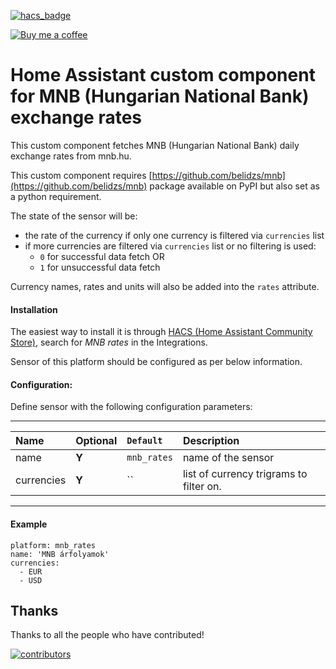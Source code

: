 [![hacs_badge](https://img.shields.io/badge/HACS-Default-orange.svg)](https://github.com/hacs/integration)

<p><a href="https://www.buymeacoffee.com/6rF5cQl" rel="nofollow" target="_blank"><img src="https://camo.githubusercontent.com/c070316e7fb193354999ef4c93df4bd8e21522fa/68747470733a2f2f696d672e736869656c64732e696f2f7374617469632f76312e7376673f6c6162656c3d4275792532306d6525323061253230636f66666565266d6573736167653d25463025394625413525413826636f6c6f723d626c61636b266c6f676f3d6275792532306d6525323061253230636f66666565266c6f676f436f6c6f723d7768697465266c6162656c436f6c6f723d366634653337" alt="Buy me a coffee" data-canonical-src="https://img.shields.io/static/v1.svg?label=Buy%20me%20a%20coffee&amp;message=%F0%9F%A5%A8&amp;color=black&amp;logo=buy%20me%20a%20coffee&amp;logoColor=white&amp;labelColor=b0c4de" style="max-width:100%;"></a></p>

# Home Assistant custom component for MNB (Hungarian National Bank) exchange rates

This custom component fetches MNB (Hungarian National Bank) daily exchange rates from mnb.hu.

This custom component requires [https://github.com/belidzs/mnb](https://github.com/belidzs/mnb) package available on PyPI but also set as a python requirement.

The state of the sensor will be:
* the rate of the currency if only one currency is filtered via `currencies` list
* if more currencies are filtered via `currencies` list or no filtering is used:
  - `0` for successful data fetch OR
  - `1` for unsuccessful data fetch

Currency names, rates and units will also be added into the `rates` attribute.

#### Installation
The easiest way to install it is through [HACS (Home Assistant Community Store)](https://github.com/hacs/integration),
search for <i>MNB rates</i> in the Integrations.<br />

Sensor of this platform should be configured as per below information.

#### Configuration:
Define sensor with the following configuration parameters:<br />

---
| Name | Optional | `Default` | Description |
| :---- | :---- | :------- | :----------- |
| name | **Y** | `mnb_rates` | name of the sensor |
| currencies | **Y** | `` | list of currency trigrams to filter on. |
---

#### Example
```
platform: mnb_rates
name: 'MNB árfolyamok'
currencies:
  - EUR
  - USD
```

## Thanks

Thanks to all the people who have contributed!

[![contributors](https://contributors-img.web.app/image?repo=amaximus/mnb_rates)](https://github.com/amaximus/mnb_rates/graphs/contributors)
